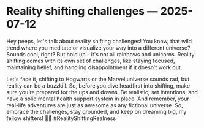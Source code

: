 # Reality shifting challenges — 2025-07-12

Hey peeps, let's talk about reality shifting challenges! You know, that wild trend where you meditate or visualize your way into a different universe? Sounds cool, right? But hold up - it's not all rainbows and unicorns. Reality shifting comes with its own set of challenges, like staying focused, maintaining belief, and handling disappointment if it doesn’t work out.

Let's face it, shifting to Hogwarts or the Marvel universe sounds rad, but reality can be a buzzkill. So, before you dive headfirst into shifting, make sure you’re prepared for the ups and downs. Be realistic, set intentions, and have a solid mental health support system in place. And remember, your real-life adventures are just as awesome as any fictional universe. So, embrace the challenges, stay grounded, and keep on dreaming big, my fellow shifters! 🌌✨ #RealityShiftingRealness